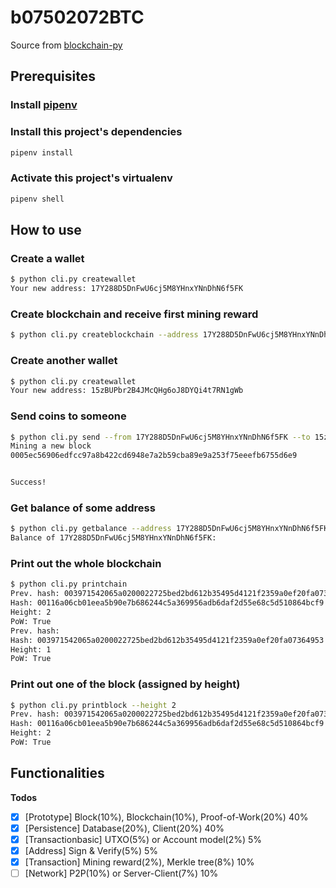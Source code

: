 

# b07502072BTC


Source from [blockchain-py](https://github.com/yummybian/blockchain-py)


## Prerequisites
### Install [pipenv](https://github.com/pypa/pipenv)

### Install this project's dependencies
```bash
pipenv install
```

### Activate this project's virtualenv
```bash
pipenv shell
```

## How to use
### Create a wallet
```bash
$ python cli.py createwallet
Your new address: 17Y288D5DnFwU6cj5M8YHnxYNnDhN6f5FK
```

### Create blockchain and receive first mining reward
```bash
$ python cli.py createblockchain --address 17Y288D5DnFwU6cj5M8YHnxYNnDhN6f5FK
```

### Create another wallet
```bash
$ python cli.py createwallet
Your new address: 15zBUPbr2B4JMcQHg6oJ8DYQi4t7RN1gWb
```

### Send coins to someone
```bash
$ python cli.py send --from 17Y288D5DnFwU6cj5M8YHnxYNnDhN6f5FK --to 15zBUPbr2B4JMcQHg6oJ8DYQi4t7RN1gWb --amount 6
Mining a new block
0005ec56906edfcc97a8b422cd6948e7a2b59cba89e9a253f75eeefb6755d6e9


Success!
```

### Get balance of some address
```bash
$ python cli.py getbalance --address 17Y288D5DnFwU6cj5M8YHnxYNnDhN6f5FK 
Balance of 17Y288D5DnFwU6cj5M8YHnxYNnDhN6f5FK:
```

### Print out the whole blockchain
```bash
$ python cli.py printchain
Prev. hash: 003971542065a0200022725bed2bd612b35495d4121f2359a0ef20fa07364953
Hash: 00116a06cb01eea5b90e7b686244c5a369956adb6daf2d55e68c5d510864bcf9
Height: 2
PoW: True
Prev. hash:
Hash: 003971542065a0200022725bed2bd612b35495d4121f2359a0ef20fa07364953
Height: 1
PoW: True
```

### Print out one of the block (assigned by height)
```bash
$ python cli.py printblock --height 2
Prev. hash: 003971542065a0200022725bed2bd612b35495d4121f2359a0ef20fa07364953
Hash: 00116a06cb01eea5b90e7b686244c5a369956adb6daf2d55e68c5d510864bcf9
Height: 2
PoW: True
```

## Functionalities

**Todos**
- [x] [Prototype]         Block(10%), Blockchain(10%), Proof-of-Work(20%) 40%
- [x] [Persistence]       Database(20%), Client(20%)                      40%
- [x] [Transactionbasic]  UTXO(5%) or Account model(2%)                   5%
- [x] [Address]           Sign & Verify(5%)                               5%
- [x] [Transaction]       Mining reward(2%), Merkle tree(8%)              10%
- [ ] [Network]           P2P(10%) or Server-Client(7%)                   10%

